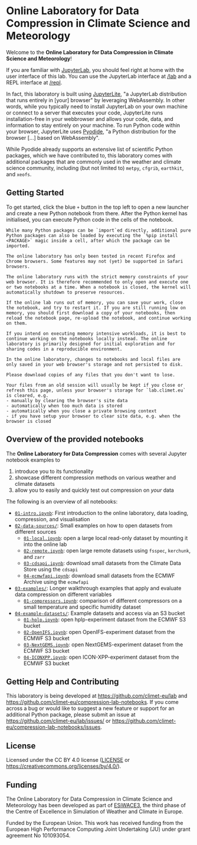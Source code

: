 # Online Laboratory for Data Compression in Climate Science and Meteorology

Welcome to the **Online Laboratory for Data Compression in Climate Science and Meteorology**!

If you are familiar with [JupyterLab](https://jupyter.org/), you should feel right at home with the user interface of this lab. You can use the JupyterLab interface at [/lab](https://lab.climet.eu/latest/lab) and a REPL interface at [/repl](https://lab.climet.eu/latest/repl).

In fact, this laboratory is built using [JupyterLite](https://jupyterlite.readthedocs.io/en/stable/), "a JupyterLab distribution that runs entirely in [your] browser" by leveraging WebAssembly. In other words, while you typically need to install JupyterLab on your own machine or connect to a server that executes your code, JupyterLite runs installation-free in your webbrowser and allows your code, data, and information to stay entirely on your machine. To run Python code within your browser, JupyterLite uses [Pyodide](https://pyodide.org/en/stable/), "a Python distribution for the browser [...] based on WebAssembly".

While Pyodide already supports an extensive list of scientific Python packages, which we have contributed to, this laboratory comes with additional packages that are commonly used in the weather and climate science community, including (but not limited to) `metpy`, `cfgrib`, `earthkit`, and `xeofs`.


## Getting Started

To get started, click the blue `+` button in the top left to open a new launcher and create a new Python notebook from there. After the Python kernel has initialised, you can execute Python code in the cells of the notebook.

```{tip}
While many Python packages can be `import`ed directly, additional pure Python packages can also be loaded by executing the `%pip install <PACKAGE>` magic inside a cell, after which the package can be imported.
```

```{note}
The online laboratory has only been tested in recent Firefox and Chrome browsers. Some features may not (yet) be supported in Safari browsers.
```

```{attention}
The online laboratory runs with the strict memory constraints of your web browser. It is therefore recommended to only open and execute one or two notebooks at a time. When a notebook is closed, the kernel will automatically shutdown to preserve resources.

If the online lab runs out of memory, you can save your work, close the notebook, and try to restart it. If you are still running low on memory, you should first download a copy of your notebooks, then reload the notebook page, re-upload the notebook, and continue working on them.

If you intend on executing memory intensive workloads, it is best to continue working on the notebooks locally instead. The online laboratory is primarily designed for initial exploration and for sharing codes in a reproducible environment.
```

```{caution}
In the online laboratory, changes to notebooks and local files are only saved in your web browser's storage and not persisted to disk.

Please download copies of any files that you don't want to lose.

Your files from an old session will usually be kept if you close or refresh this page, unless your browser's storage for `lab.climet.eu` is cleared, e.g.
- manually by clearing the browser's site data
- automatically when too much data is stored
- automatically when you close a private browsing context
- if you have setup your browser to clear site data, e.g. when the browser is closed
```


## Overview of the provided notebooks

The **Online Laboratory for Data Compression** comes with several Jupyter notebook examples to

1. introduce you to its functionality
2. showcase different compression methods on various weather and climate datasets
3. allow you to easily and quickly test out compression on *your* data

The following is an overview of all notebooks:

- [`01-intro.ipynb`](01-intro.ipynb): First introduction to the online laboratory, data loading, compression, and visualisation
- [`02-data-sources/`](02-data-sources/README.md): Small examples on how to open datasets from different sources
  - [`01-local.ipynb`](02-data-sources/01-local.ipynb): open a large local read-only dataset by mounting it into the online lab
  - [`02-remote.ipynb`](02-data-sources/02-remote.ipynb): open large remote datasets using `fsspec`, `kerchunk`, and `zarr`
  - [`03-cdsapi.ipynb`](02-data-sources/03-cdsapi.ipynb): download small datasets from the Climate Data Store using the `cdsapi`
  - [`04-ecmwfapi.ipynb`](02-data-sources/04-ecmwfapi.ipynb): download small datasets from the ECMWF Archive using the `ecmwfapi`
- [`03-examples/`](03-examples/README.md): Longer walkthrough examples that apply and evaluate data compression on different variables
  - [`01-compressors.ipynb`](03-examples/01-compressors.ipynb): comparison of different compressors on a small temperature and specific humidity dataset
- [`04-example-datasets/`](04-example-datasets/README.md): Example datasets and access via an S3 bucket
  - [`01-hplp.ipynb`](04-example-datasets/01-hplp.ipynb): open hplp-experiment dataset from the ECMWF S3 bucket
  - [`02-OpenIFS.ipynb`](04-example-datasets/02-OpenIFS.ipynb): open OpenIFS-experiment dataset from the ECMWF S3 bucket
  - [`03-NextGEMS.ipynb`](04-example-datasets/03-NextGEMS.ipynb): open NextGEMS-experiment dataset from the ECMWF S3 bucket
  - [`04-ICONXPP.ipynb`](04-example-datasets/04-ICONXPP.ipynb): open ICON-XPP-experiment dataset from the ECMWF S3 bucket


## Getting Help and Contributing

This laboratory is being developed at https://github.com/climet-eu/lab and https://github.com/climet-eu/compression-lab-notebooks. If you come across a bug or would like to suggest a new feature or support for an additional Python package, please submit an issue at https://github.com/climet-eu/lab/issues/ or https://github.com/climet-eu/compression-lab-notebooks/issues.


## License

Licensed under the CC BY 4.0 license ([LICENSE](LICENSE.txt) or https://creativecommons.org/licenses/by/4.0/).


## Funding

The Online Laboratory for Data Compression in Climate Science and Meteorology has been developed as part of [ESiWACE3](https://www.esiwace.eu), the third phase of the Centre of Excellence in Simulation of Weather and Climate in Europe.

Funded by the European Union. This work has received funding from the European High Performance Computing Joint Undertaking (JU) under grant agreement No 101093054.
